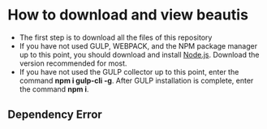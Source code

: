 # How to download and view beautis


* The first step is to download all the files of this repository
* If you have not used GULP, WEBPACK, and the NPM package manager up to this point, you should download and install [Node.js](https://nodejs.org/en/).
Download the version recommended for most.
* If you have not used the GULP collector up to this point, enter the command **npm i gulp-cli -g**.
 After GULP installation is complete, enter the command **npm i**.


## Dependency Error
